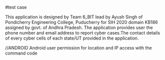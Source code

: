 #test case 

This application is designed by Team 6_BIT lead by Ayush Singh of Pondicherry Engineering College, Puducherry for SIH 2020 domain KB186 assigned by govt. of Andhra Pradesh. The application provides user the phone number and email address to report cyber cases.The contact details of every cyber cells of each state/UT provided in the application.




//ANDROID
Android user permission for location and IP access with the command code 

<uses-permission android:name="android.permission.ACCESS_FINE_LOCATION" />
<uses-permission android:name="android.permission.ACCESS_COARSE_LOCATION" />

